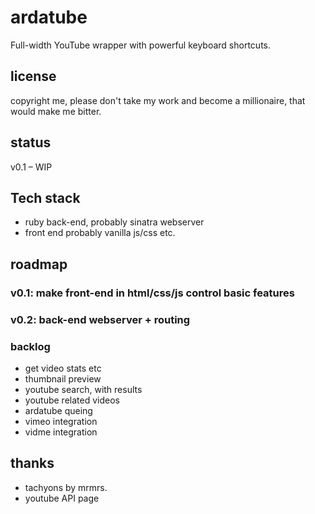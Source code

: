 # ardatube
Full-width YouTube wrapper with powerful keyboard shortcuts.

## license
copyright me, please don't take my work and become a millionaire, that would make me bitter.

## status
v0.1 – WIP

## Tech stack
- ruby back-end, probably sinatra webserver
- front end probably vanilla js/css etc.

## roadmap
### v0.1: make front-end in html/css/js control basic features
### v0.2: back-end webserver + routing

### backlog
- get video stats etc
- thumbnail preview
- youtube search, with results
- youtube related videos
- ardatube queing
- vimeo integration
- vidme integration

## thanks
- tachyons by mrmrs.
- youtube API page
